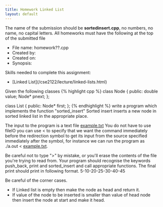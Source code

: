 ```yaml
---
title: Homework Linked List
layout: default
---
```

The name of the submission should be **sortedinsert.cpp**, no numbers, no name, no capital letters.
All homeworks must have  the following at the top of the submitted file
<ul>
    <li>File name: homework??.cpp</li>
    <li>Created by:</li>
    <li>Created on:</li> 
    <li>Synopsis:</li>
</ul>
Skills needed to complete this assignment:
<ul>
<li>[Linked List](/cse2122/lecture/linked-lists.html)</li>
</ul>
Given the following classes 
{% highlight cpp %}
class Node {
public:
    double value;
    Node* pnext;
};

class List {
public:
    Node* first;
};
{% endhighlight %}
write a program which implements the function "sorted_insert"
Sorted insert inserts a new node in sorted linked list in the appropriate place. 

The input to the program is a text file [example.txt](/cse2122/homework/hw_ll.txt)
You do not have to use fileIO you can use < to specify that we want the command immediately before the redirection symbol to get its input from the source specified immediately after the symbol, for instance
we can run the program as ./a.out < [example.txt](/cse2122/homework/hw_ll.txt).


Be careful not to type ">" by mistake, or you'll erase the contents of the file you're trying to read from. 
Your program should recognise the keywords push_back, print and sorted_insert and call appropriate functions. 
The final print should print in following format. 
5-10-20-25-30-40-45

Be careful of the corner cases. 
<ul>
    <li>If Linked list is empty then make the node as head and return it.</li>
    <li>If value of the node to be inserted is smaller than value of head node
    then insert the node at start and make it head.</li>
</ul>


